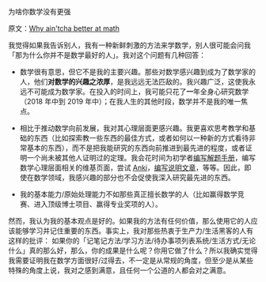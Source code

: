 为啥你数学没有更强

原文：[Why ain'tcha better at math](https://wiki.issarice.com/wiki/Why_ain%27tcha_better_at_math)

我觉得如果我告诉别人，我有一种新鲜刺激的方法来学数学，别人很可能会问我「那为什么你并不是数学最好的人」。我对这个问题有几种回答：

* 数学很有意思，但它不是我的主要兴趣。那些对数学感兴趣到成为了数学家的人，他们**对数学的兴趣之浓厚**，是我远远无法匹敌的。我兴趣广泛，这使我永远不可能成为数学家。在投入的时间上，我可能只花了**一**年全身心研究数学（2018 年中到 2019 年中）；在我人生的其他时段，数学并不是我的唯一焦点。

* 相比于推动数学向前发展，我对其心理层面更感兴趣。我更喜欢思考教学和基础的东西（比如探索教一些东西的最佳方式，或者如何以一种新的方式看待非常基本的东西），而不是把我能研究的东西向前推进到最先进的程度，或者证明一个尚未被其他人证明过的定理。我会花时间为初学者[编写解题手册](https://wiki.issarice.comhttps://taoanalysis.wordpress.com/)，编写数学心理层面相关的维基页面，尝试 [Anki](https://wiki.issarice.com/wiki/Anki)，[编写说明文章](https://wiki.issarice.comhttps://machinelearning.subwiki.org/wiki/User:IssaRice)，等等。因此，即使在数学领域，我感兴趣的部分也不会促使我深入研究最先进的东西。

* 我的基本能力/原始处理能力不如那些真正擅长数学的人（比如赢得数学竞赛、进入顶级博士项目、赢得专业奖项的人）。

然而，我认为我的基本观点是好的。如果我的方法有任何价值，那么使用它的人应该能够学习并记住重要的东西。事实上，我对那些热衷于生产力/生活黑客的人有这样的批评： 如果你的「记笔记方法/学习方法/待办事项列表系统/生活方式/无论什么」真的那么好，那么，你的成果是什么呢？你用它做了什么？所以我确实觉得我需要证明我在数学方面很好/过得去，不一定是从常规的角度，但至少是从某些特殊的角度上说，我对之感到满意，且任何一个公道的人都会对之满意。